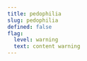 ```yaml
---
title: pedophilia
slug: pedophilia
defined: false
flag:
  level: warning
  text: content warning
---
```

